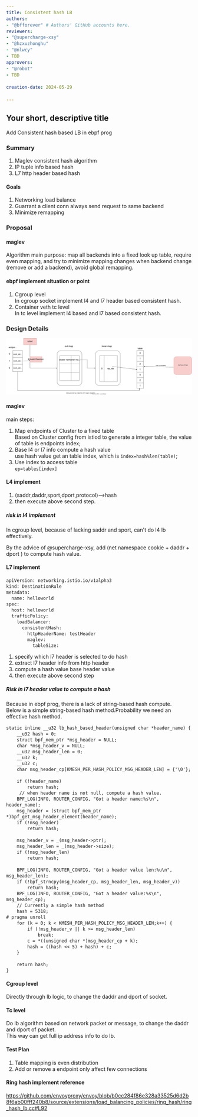 ```yaml
---
title: Consistent hash LB
authors:
- "@bfforever" # Authors' GitHub accounts here.
reviewers:
- "@supercharge-xsy"
- "@hzxuzhonghu"
- "@nlwcy"
- TBD
approvers:
- "@robot"
- TBD

creation-date: 2024-05-29

---
```


## Your short, descriptive title

Add Consistent hash based LB in ebpf prog

### Summary

<ol>
<li>Maglev consistent hash algorithm</li>
<li>IP tuple info based hash</li>
<li>L7 http header based hash</li>
</ol>

#### Goals

<ol>
<li>Networking load balance</li>
<li>Guarrant a client conn always send request to same backend</li>
<li>Minimize remapping</li>
</ol>

### Proposal

#### maglev
Algorithm main purpose: map all backends into a fixed look up table, require even mapping, and try to minimize mapping changes when backend change (remove or add a backend), avoid global remapping.


#### ebpf implement situation or point
<ol>
<li>Cgroup level</li>
In cgroup socket implement l4 and l7 header based consistent hash.
<li>Container veth tc level</li>
In tc level implement l4 based and l7 based consistent hash.
</ol>


### Design Details

![consistent_hash](pics/kmesh_consistent_hash.svg)
#### maglev 
main steps:

<ol>
<li>Map endpoints of Cluster to a fixed table</li>
Based on Cluster config from istiod to generate a integer table, the value of table is endpoints index;


<li>Base l4 or l7 info compute a hash value</li>
use hash value get an table index, which is <code>index=hash%len(table)</code>;
<li>Use index to access table</li>
<code>ep=tables[index]</code>
</ol>


#### L4 implement
<ol>
<li>(saddr,daddr,sport,dport,protocol)-->hash</li>
<li>then execute above second step.</li>
</ol>

##### risk in l4 implement
In cgroup level, because of lacking saddr and sport, can't do l4 lb effectively. 

By the advice of @supercharge-xsy, add (net namespace cookie + daddr + dport ) to compute hash value.


#### L7 implement
```
apiVersion: networking.istio.io/v1alpha3
kind: DestinationRule
metadata:
  name: helloworld
spec:
  host: helloworld
  trafficPolicy:
    loadBalancer:
      consistentHash: 
        httpHeaderName: testHeader
        maglev:
          tableSize: 
```
<ol>
<li>specify which l7 header is selected to do hash</li>
<li>extract l7 header info from http header</li>
<li>compute a hash value base header value</li>
<li>then execute above second step</li>
</ol>

##### Risk in l7 header value to compute a hash
Because in ebpf prog, there is a lack of string-based hash compute.
<br>
Below is a simple string-based hash method.Probability we need an effective hash method. 
```
static inline __u32 lb_hash_based_header(unsigned char *header_name) {
    __u32 hash = 0;
    struct bpf_mem_ptr *msg_header = NULL;
    char *msg_header_v = NULL;
    __u32 msg_header_len = 0;
    __u32 k;
    __u32 c;
    char msg_header_cp[KMESH_PER_HASH_POLICY_MSG_HEADER_LEN] = {'\0'};

    if (!header_name)
        return hash;
     // when header name is not null, compute a hash value.
    BPF_LOG(INFO, ROUTER_CONFIG, "Got a header name:%s\n", header_name);
    msg_header = (struct bpf_mem_ptr *)bpf_get_msg_header_element(header_name);
    if (!msg_header)
        return hash;

    msg_header_v = _(msg_header->ptr);
    msg_header_len = _(msg_header->size);
    if (!msg_header_len)
        return hash;
    
    BPF_LOG(INFO, ROUTER_CONFIG, "Got a header value len:%u\n", msg_header_len);
    if (!bpf_strncpy(msg_header_cp, msg_header_len, msg_header_v)) 
        return hash;
    BPF_LOG(INFO, ROUTER_CONFIG, "Got a header value:%s\n", msg_header_cp);
    // Currently a simple hash method
    hash = 5318;   
# pragma unroll
    for (k = 0; k < KMESH_PER_HASH_POLICY_MSG_HEADER_LEN;k++) { 
        if (!msg_header_v || k >= msg_header_len)
            break;
        c = *((unsigned char *)msg_header_cp + k);
        hash = ((hash << 5) + hash) + c; 
    }
    
    return hash;
}
```


#### Cgroup level
Directly through lb logic, to change the daddr and dport of socket.

#### Tc level
Do lb algorithm based on network packet or message, to change the daddr and dport of packet.
<br>
This way can get full ip address info to do lb.

#### Test Plan

<ol>
<li>Table mapping is even distribution</li>
<li>Add or remove a endpoint only affect few connections</li>
</ol>

#### Ring hash implement reference
https://github.com/envoyproxy/envoy/blob/b0cc284f86e328a33525d6d2b8f6ab00fff240b8/source/extensions/load_balancing_policies/ring_hash/ring_hash_lb.cc#L92
